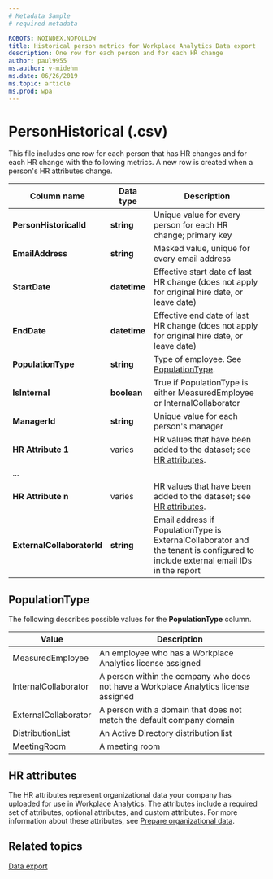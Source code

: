 ```yaml
---
# Metadata Sample
# required metadata

ROBOTS: NOINDEX,NOFOLLOW
title: Historical person metrics for Workplace Analytics Data export
description: One row for each person and for each HR change
author: paul9955
ms.author: v-midehm
ms.date: 06/26/2019
ms.topic: article
ms.prod: wpa
---
```


# PersonHistorical (.csv)

This file includes one row for each person that has HR changes and for each HR change with the following metrics. A new row is created when a person's HR attributes change.
  
|Column name|Data type|Description|
|-----------------|---------------|-----------------|
|**PersonHistoricalId**|**string**|Unique value for every person for each HR change; primary key|
|**EmailAddress**|**string**|Masked value, unique for every email address|  
|**StartDate**|**datetime**|Effective start date of last HR change (does not apply for original hire date, or leave date)|
|**EndDate**|**datetime**|Effective end date of last HR change (does not apply for original hire date, or leave date)|
|**PopulationType**|**string**|Type of employee. See [PopulationType](#populationtype).|
|**IsInternal**|**boolean**|True if PopulationType is either MeasuredEmployee or InternalCollaborator|
|**ManagerId**|**string**|Unique value for each person's manager|
|**HR Attribute 1**|varies |HR values that have been added to the dataset; see [HR attributes](#hr-attributes).|
|   ...   |||
|**HR Attribute n**|varies |HR values that have been added to the dataset; see [HR attributes](#hr-attributes).|
|**ExternalCollaboratorId**|**string**|Email address if PopulationType is ExternalCollaborator and the tenant is configured to include external email IDs in the report|

## PopulationType

The following describes possible values for the **PopulationType** column.

|Value|Description|
|------|------|
|MeasuredEmployee|An employee who has a Workplace Analytics license assigned|
|InternalCollaborator |A person within the company who does not have a Workplace Analytics license assigned|
|ExternalCollaborator |A person with a domain that does not match the default company domain|
|DistributionList |An Active Directory distribution list|
|MeetingRoom |A meeting room|

## HR attributes

The HR attributes represent organizational data your company has uploaded for use in Workplace Analytics. The attributes include a required set of attributes, optional attributes, and custom attributes. For more information about these attributes, see [Prepare organizational data](../setup/prepare-organizational-data.md).

## Related topics

[Data export](./data-access.md)